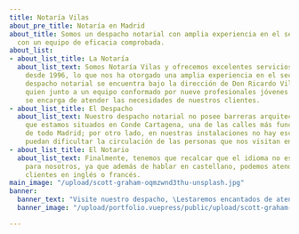 ```yaml
---
title: Notaría Vilas
about_pre_title: Notaría en Madrid
about_title: Somos un despacho notarial con amplia experiencia en el sector y trabajamos
  con un equipo de eficacia comprobada.
about_list:
- about_list_title: La Notaría
  about_list_text: Somos Notaría Vilas y ofrecemos excelentes servicios profesionales
    desde 1996, lo que nos ha otorgado una amplia experiencia en el sector. Nuestro
    despacho notarial se encuentra bajo la dirección de Don Ricardo Vilas de Escauriaza,
    quien junto a un equipo conformado por nueve profesionales jóvenes y eficaces,
    se encarga de atender las necesidades de nuestros clientes.
- about_list_title: El Despacho
  about_list_text: Nuestro despacho notarial no posee barreras arquitectónicas, ya
    que estamos situados en Conde Cartagena, una de las calles más funcionales y accesibles
    de todo Madrid; por otro lado, en nuestras instalaciones no hay escalones que
    puedan dificultar la circulación de las personas que nos visitan en silla de ruedas.
- about_list_title: El Notario
  about_list_text: Finalmente, tenemos que recalcar que el idioma no es ningún inconveniente
    para nosotros, ya que además de hablar en castellano, podemos atender a nuestros
    clientes en inglés o francés.
main_image: "/upload/scott-graham-oqmzwnd3thu-unsplash.jpg"
banner:
  banner_text: "Visite nuestro despacho, \Lestaremos encantados de atenderle"
  banner_image: "/upload/portfolio.vuepress/public/upload/scott-graham-oqmzwnd3thu-unsplash.jpg"

---
```

<AboutList 
    :title="$page.frontmatter.about_title" 
    :pretitle="$page.frontmatter.about_pre_title"
    :list="$page.frontmatter.about_list" />
<Contact />